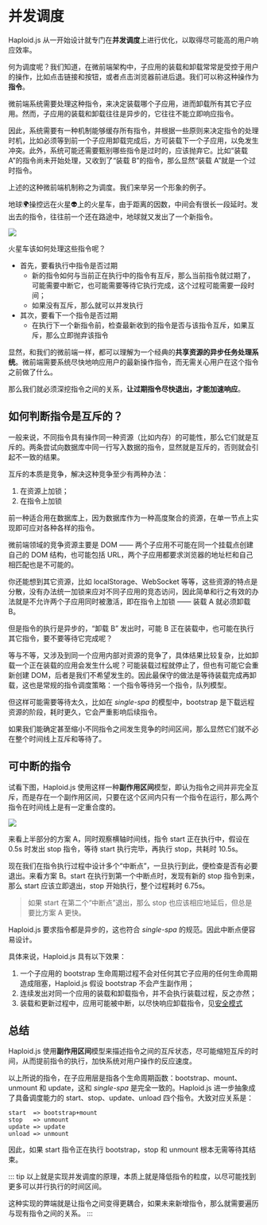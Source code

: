 # 并发调度

Haploid.js 从一开始设计就专门在**并发调度**上进行优化，以取得尽可能高的用户响应效率。

何为调度呢？我们知道，在微前端架构中，子应用的装载和卸载常常是受控于用户的操作，比如点击链接和按钮，或者点击浏览器前进后退。我们可以称这种操作为**指令**。

微前端系统需要处理这种指令，来决定装载哪个子应用，进而卸载所有其它子应用。然而，子应用的装载和卸载往往是异步的，它往往不能立即响应指令。

因此，系统需要有一种机制能够缓存所有指令，并根据一些原则来决定指令的处理时机，比如必须等到前一个子应用卸载完成后，方可装载下一个子应用，以免发生冲突。此外，系统可能还需要甄别哪些指令是过时的，应该抛弃它。比如“装载 A”的指令尚未开始处理，又收到了“装载 B”的指令，那么显然“装载 A”就是一个过时指令。

上述的这种微前端机制称之为调度。我们来举另一个形象的例子。

地球🌍操控远在火星👽上的火星车，由于距离的因数，中间会有很长一段延时。发出去的指令，往往前一个还在路途中，地球就又发出了一个新指令。

![](/assets/earth-mars.png)

火星车该如何处理这些指令呢？

- 首先，要看执行中指令是否过期
  - 新的指令如何与当前正在执行中的指令有互斥，那么当前指令就过期了，可能需要中断它，也可能需要等待它执行完成，这个过程可能需要一段时间；
  - 如果没有互斥，那么就可以并发执行
- 其次，要看下一个指令是否过期
  - 在执行下一个新指令前，检查最新收到的指令是否与该指令互斥，如果互斥，那么立即抛弃该指令

显然，和我们的微前端一样，都可以理解为一个经典的**共享资源的异步任务处理系统**。微前端需要系统尽快地响应用户的最新操作指令，而无需关心用户在这个指令之前做了什么。

那么我们就必须深挖指令之间的关系，**让过期指令尽快退出，才能加速响应**。

## 如何判断指令是互斥的？

一般来说，不同指令具有操作同一种资源（比如内存）的可能性，那么它们就是互斥的。两条尝试向数据库中同一行写入数据的指令，显然就是互斥的，否则就会引起不一致的结果。

互斥的本质是竞争，解决这种竞争至少有两种办法：

1. 在资源上加锁；
2. 在指令上加锁

前一种适合用在数据库上，因为数据库作为一种高度聚合的资源，在单一节点上实现即可应对各种各样的指令。

微前端领域的竞争资源主要是 DOM —— 两个子应用不可能在同一个挂载点创建自己的 DOM 结构，也可能包括 URL，两个子应用都要求浏览器的地址栏和自己相匹配也是不可能的。

你还能想到其它资源，比如 localStorage、WebSocket 等等，这些资源的特点是分散，没有办法统一加锁来应对不同子应用的竞态访问，因此简单和行之有效的办法就是不允许两个子应用同时被激活，即在指令上加锁 —— 装载 A 就必须卸载 B。

但是指令的执行是异步的，“卸载 B” 发出时，可能 B 正在装载中，也可能在执行其它指令，要不要等待它完成呢？

等与不等，又涉及到同一个应用内部对资源的竞争了，具体结果比较复杂，比如卸载一个正在装载的应用会发生什么呢？可能装载过程就停止了，但也有可能它会重新创建 DOM，后者是我们不希望发生的。因此最保守的做法是等待装载完成再卸载，这也是常规的指令调度策略：一个指令等待另一个指令，队列模型。

但这样可能需要等待太久，比如在 _single-spa_ 的模型中，bootstrap 是下载远程资源的阶段，耗时更久，它会严重影响后续指令。

如果我们能确定甚至缩小不同指令之间发生竞争的时间区间，那么显然它们就不必在整个时间线上互斥和等待了。

## 可中断的指令

试看下图，Haploid.js 使用这样一种**副作用区间**模型，即认为指令之间并非完全互斥，而是存在一个副作用区间，只要在这个区间内只有一个指令在运行，那么两个指令在时间线上是有一定重合度的。

![](/assets/mutex.png)

来看上半部分的方案 A，同时观察横轴时间线，指令 start 正在执行中，假设在 0.5s 时发出 stop 指令，等待 start 执行完毕，再执行 stop，共耗时 10.5s。

现在我们在指令执行过程中设计多个“中断点”，一旦执行到此，便检查是否有必要退出。来看方案 B。start 在执行到第一个中断点时，发现有新的 stop 指令到来，那么 start 应该立即退出，stop 开始执行，整个过程耗时 6.75s。

> 如果 start 在第二个“中断点”退出，那么 stop 也应该相应地延后，但总是要比方案 A 更快。

Haploid.js 要求指令都是异步的，这也符合 _single-spa_ 的规范。因此中断点便容易设计。

具体来说，Haploid.js 具有以下效果：

1. 一个子应用的 bootstrap 生命周期过程不会对任何其它子应用的任何生命周期造成阻塞，Haploid.js 假设 bootstrap 不会产生副作用；
2. 连续发出对同一个应用的装载和卸载指令，并不会执行装载过程，反之亦然；
3. 装载和更新过程中，应用可能被中断，以尽快响应卸载指令，见[安全模式](/zh/advanced/safe-mode.html)

## 总结

Haploid.js 使用**副作用区间**模型来描述指令之间的互斥状态，尽可能缩短互斥的时间，从而提前指令的执行，加快系统对用户操作的反应速度。

以上所说的指令，在子应用层是指各个生命周期函数：bootstrap、mount、unmount 和 update，这和 _single-spa_ 是完全一致的。Haploid.js 进一步抽象成了具备调度能力的 start、stop、update、unload 四个指令。大致对应关系是：

```
start  => bootstrap+mount
stop   => unmount
update => update
unload => unmount
```

因此，如果 start 指令正在执行 bootstrap，stop 和 unmount 根本无需等待其结束。

::: tip
以上就是实现并发调度的原理，本质上就是降低指令的粒度，以尽可能找到更多可以并行执行的时间区间。

这种实现的弊端就是让指令之间变得更耦合，如果未来新增指令，那么就需要遍历与现有指令之间的关系。
:::
